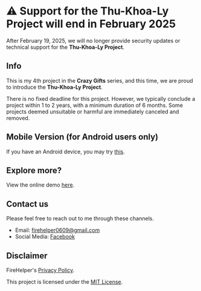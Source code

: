 # ⚠️ Support for the Thu-Khoa-Ly Project will end in February 2025

After February 19, 2025, we will no longer provide security updates or technical support for the **Thu-Khoa-Ly Project**.

## Info
This is my 4th project in the **Crazy Gifts** series, and this time, we are proud to introduce the **Thu-Khoa-Ly Project**.

There is no fixed deadline for this project. However, we typically conclude a project within 1 to 2 years, with a minimum duration of 6 months. Some projects deemed unsuitable or harmful are immediately canceled and removed.

## Mobile Version (for Android users only)
If you have an Android device, you may try [this](https://datit-026.github.io/DatIT/Blog/2025/urgift-app/urgift).

## Explore more?
View the online demo [here](https://datit-026.github.io/thu-khoa-ly/).

## Contact us
Please feel free to reach out to me through these channels.

- Email: firehelper0609@gmail.com
- Social Media: [Facebook](https://www.facebook.com/hanguyentiendat2006)

## Disclaimer
FireHelper's [Privacy Policy](https://datit-026.github.io/DatIT/support/privacy).

This project is licensed under the [MIT License](LICENSE).
